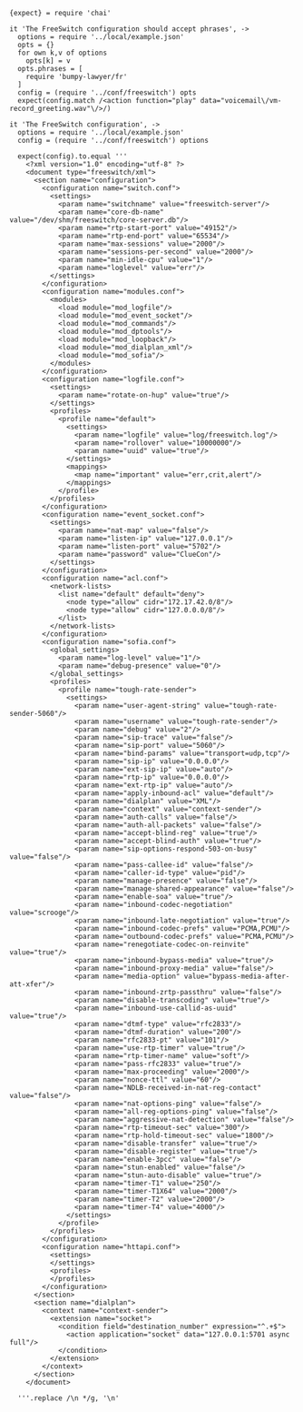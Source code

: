     {expect} = require 'chai'

    it 'The FreeSwitch configuration should accept phrases', ->
      options = require '../local/example.json'
      opts = {}
      for own k,v of options
        opts[k] = v
      opts.phrases = [
        require 'bumpy-lawyer/fr'
      ]
      config = (require '../conf/freeswitch') opts
      expect(config.match /<action function="play" data="voicemail\/vm-record_greeting.wav"\/>/)

    it 'The FreeSwitch configuration', ->
      options = require '../local/example.json'
      config = (require '../conf/freeswitch') options

      expect(config).to.equal '''
        <?xml version="1.0" encoding="utf-8" ?>
        <document type="freeswitch/xml">
          <section name="configuration">
            <configuration name="switch.conf">
              <settings>
                <param name="switchname" value="freeswitch-server"/>
                <param name="core-db-name" value="/dev/shm/freeswitch/core-server.db"/>
                <param name="rtp-start-port" value="49152"/>
                <param name="rtp-end-port" value="65534"/>
                <param name="max-sessions" value="2000"/>
                <param name="sessions-per-second" value="2000"/>
                <param name="min-idle-cpu" value="1"/>
                <param name="loglevel" value="err"/>
              </settings>
            </configuration>
            <configuration name="modules.conf">
              <modules>
                <load module="mod_logfile"/>
                <load module="mod_event_socket"/>
                <load module="mod_commands"/>
                <load module="mod_dptools"/>
                <load module="mod_loopback"/>
                <load module="mod_dialplan_xml"/>
                <load module="mod_sofia"/>
              </modules>
            </configuration>
            <configuration name="logfile.conf">
              <settings>
                <param name="rotate-on-hup" value="true"/>
              </settings>
              <profiles>
                <profile name="default">
                  <settings>
                    <param name="logfile" value="log/freeswitch.log"/>
                    <param name="rollover" value="10000000"/>
                    <param name="uuid" value="true"/>
                  </settings>
                  <mappings>
                    <map name="important" value="err,crit,alert"/>
                  </mappings>
                </profile>
              </profiles>
            </configuration>
            <configuration name="event_socket.conf">
              <settings>
                <param name="nat-map" value="false"/>
                <param name="listen-ip" value="127.0.0.1"/>
                <param name="listen-port" value="5702"/>
                <param name="password" value="ClueCon"/>
              </settings>
            </configuration>
            <configuration name="acl.conf">
              <network-lists>
                <list name="default" default="deny">
                  <node type="allow" cidr="172.17.42.0/8"/>
                  <node type="allow" cidr="127.0.0.0/8"/>
                </list>
              </network-lists>
            </configuration>
            <configuration name="sofia.conf">
              <global_settings>
                <param name="log-level" value="1"/>
                <param name="debug-presence" value="0"/>
              </global_settings>
              <profiles>
                <profile name="tough-rate-sender">
                  <settings>
                    <param name="user-agent-string" value="tough-rate-sender-5060"/>
                    <param name="username" value="tough-rate-sender"/>
                    <param name="debug" value="2"/>
                    <param name="sip-trace" value="false"/>
                    <param name="sip-port" value="5060"/>
                    <param name="bind-params" value="transport=udp,tcp"/>
                    <param name="sip-ip" value="0.0.0.0"/>
                    <param name="ext-sip-ip" value="auto"/>
                    <param name="rtp-ip" value="0.0.0.0"/>
                    <param name="ext-rtp-ip" value="auto"/>
                    <param name="apply-inbound-acl" value="default"/>
                    <param name="dialplan" value="XML"/>
                    <param name="context" value="context-sender"/>
                    <param name="auth-calls" value="false"/>
                    <param name="auth-all-packets" value="false"/>
                    <param name="accept-blind-reg" value="true"/>
                    <param name="accept-blind-auth" value="true"/>
                    <param name="sip-options-respond-503-on-busy" value="false"/>
                    <param name="pass-callee-id" value="false"/>
                    <param name="caller-id-type" value="pid"/>
                    <param name="manage-presence" value="false"/>
                    <param name="manage-shared-appearance" value="false"/>
                    <param name="enable-soa" value="true"/>
                    <param name="inbound-codec-negotiation" value="scrooge"/>
                    <param name="inbound-late-negotiation" value="true"/>
                    <param name="inbound-codec-prefs" value="PCMA,PCMU"/>
                    <param name="outbound-codec-prefs" value="PCMA,PCMU"/>
                    <param name="renegotiate-codec-on-reinvite" value="true"/>
                    <param name="inbound-bypass-media" value="true"/>
                    <param name="inbound-proxy-media" value="false"/>
                    <param name="media-option" value="bypass-media-after-att-xfer"/>
                    <param name="inbound-zrtp-passthru" value="false"/>
                    <param name="disable-transcoding" value="true"/>
                    <param name="inbound-use-callid-as-uuid" value="true"/>
                    <param name="dtmf-type" value="rfc2833"/>
                    <param name="dtmf-duration" value="200"/>
                    <param name="rfc2833-pt" value="101"/>
                    <param name="use-rtp-timer" value="true"/>
                    <param name="rtp-timer-name" value="soft"/>
                    <param name="pass-rfc2833" value="true"/>
                    <param name="max-proceeding" value="2000"/>
                    <param name="nonce-ttl" value="60"/>
                    <param name="NDLB-received-in-nat-reg-contact" value="false"/>
                    <param name="nat-options-ping" value="false"/>
                    <param name="all-reg-options-ping" value="false"/>
                    <param name="aggressive-nat-detection" value="false"/>
                    <param name="rtp-timeout-sec" value="300"/>
                    <param name="rtp-hold-timeout-sec" value="1800"/>
                    <param name="disable-transfer" value="true"/>
                    <param name="disable-register" value="true"/>
                    <param name="enable-3pcc" value="false"/>
                    <param name="stun-enabled" value="false"/>
                    <param name="stun-auto-disable" value="true"/>
                    <param name="timer-T1" value="250"/>
                    <param name="timer-T1X64" value="2000"/>
                    <param name="timer-T2" value="2000"/>
                    <param name="timer-T4" value="4000"/>
                  </settings>
                </profile>
              </profiles>
            </configuration>
            <configuration name="httapi.conf">
              <settings>
              </settings>
              <profiles>
              </profiles>
            </configuration>
          </section>
          <section name="dialplan">
            <context name="context-sender">
              <extension name="socket">
                <condition field="destination_number" expression="^.+$">
                  <action application="socket" data="127.0.0.1:5701 async full"/>
                </condition>
              </extension>
            </context>
          </section>
        </document>

      '''.replace /\n */g, '\n'
